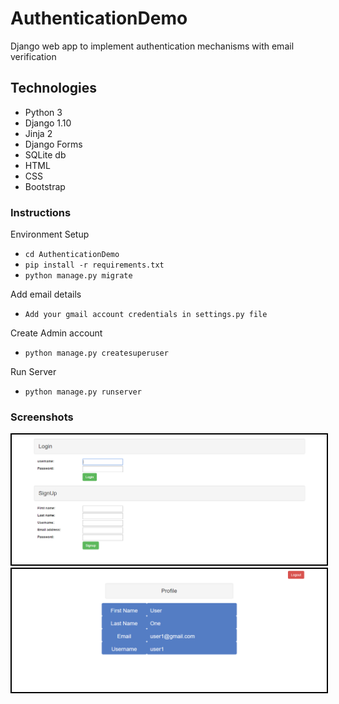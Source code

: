 # AuthenticationDemo
Django web app to implement authentication mechanisms with email verification

## Technologies
* Python 3
* Django 1.10
* Jinja 2
* Django Forms
* SQLite db
* HTML
* CSS
* Bootstrap

### Instructions
Environment Setup
* `cd AuthenticationDemo`
* `pip install -r requirements.txt`
* `python manage.py migrate`

Add email details
* `Add your gmail account credentials in settings.py file`

Create Admin account
* `python manage.py createsuperuser`

Run Server
* `python manage.py runserver`

### Screenshots
<img style="border:2px solid black;" src="https://github.com/vaibhavkollipara/AuthenticationDemo/blob/master/screens/login.PNG?raw=true"/><br/>
<img style="border:2px solid black;" src="https://github.com/vaibhavkollipara/AuthenticationDemo/blob/master/screens/profile.PNG?raw=true"/><br/>

